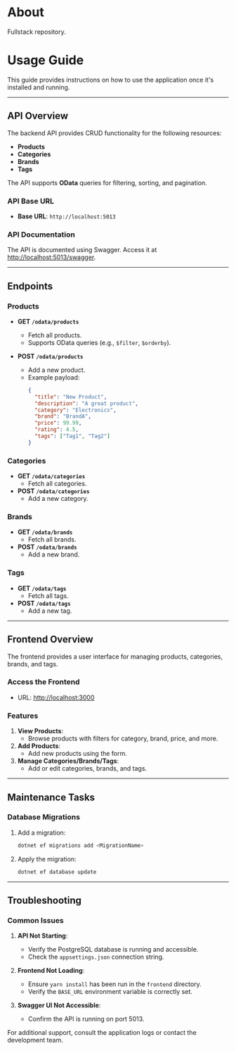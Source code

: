 # About

Fullstack repository. 




# Usage Guide

This guide provides instructions on how to use the application once it's installed and running.

---

## API Overview

The backend API provides CRUD functionality for the following resources:

- **Products**
- **Categories**
- **Brands**
- **Tags**

The API supports **OData** queries for filtering, sorting, and pagination.

### API Base URL

- **Base URL**: `http://localhost:5013`

### API Documentation

The API is documented using Swagger. Access it at [http://localhost:5013/swagger](http://localhost:5013/swagger).

---

## Endpoints

### Products

- **GET `/odata/products`**
  - Fetch all products.
  - Supports OData queries (e.g., `$filter`, `$orderby`).

- **POST `/odata/products`**
  - Add a new product.
  - Example payload:
    ```json
    {
      "title": "New Product",
      "description": "A great product",
      "category": "Electronics",
      "brand": "BrandA",
      "price": 99.99,
      "rating": 4.5,
      "tags": ["Tag1", "Tag2"]
    }
    ```

### Categories

- **GET `/odata/categories`**
  - Fetch all categories.
- **POST `/odata/categories`**
  - Add a new category.

### Brands

- **GET `/odata/brands`**
  - Fetch all brands.
- **POST `/odata/brands`**
  - Add a new brand.

### Tags

- **GET `/odata/tags`**
  - Fetch all tags.
- **POST `/odata/tags`**
  - Add a new tag.

---

## Frontend Overview

The frontend provides a user interface for managing products, categories, brands, and tags.

### Access the Frontend

- URL: [http://localhost:3000](http://localhost:3000)

### Features

1. **View Products**:
   - Browse products with filters for category, brand, price, and more.
2. **Add Products**:
   - Add new products using the form.
3. **Manage Categories/Brands/Tags**:
   - Add or edit categories, brands, and tags.

---

## Maintenance Tasks

### Database Migrations

1. Add a migration:

   ```bash
   dotnet ef migrations add <MigrationName>
   ```

2. Apply the migration:

   ```bash
   dotnet ef database update
   ```

---

## Troubleshooting

### Common Issues

1. **API Not Starting**:
   - Verify the PostgreSQL database is running and accessible.
   - Check the `appsettings.json` connection string.

2. **Frontend Not Loading**:
   - Ensure `yarn install` has been run in the `frontend` directory.
   - Verify the `BASE_URL` environment variable is correctly set.

3. **Swagger UI Not Accessible**:
   - Confirm the API is running on port 5013.

For additional support, consult the application logs or contact the development team.